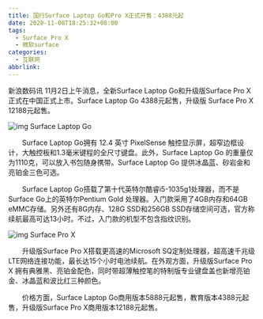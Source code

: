 ```yaml
---
title: 国行Surface Laptop Go和Pro X正式开售：4388元起
date: 2020-11-08T18:25:32+08:00
tags:
  - Surface Pro X
  - 微软surface
categories:
  - 互联网
abbrlink:
---
```


新浪数码讯 11月2日上午消息，全新Surface Laptop Go和升级版Surface Pro X正式在中国正式上市。Surface Laptop Go 4388元起售，升级版 Surface Pro X 12188元起售。

![img](https://cdn.jsdelivr.net/gh/yakeing/Documentation@main/Hexo/images/592e-kcieyvz5098738.png)
Surface Laptop Go

　　Surface Laptop Go拥有 12.4 英寸 PixelSense 触控显示屏，超窄边框设计，大触控板和1.3毫米键程的全尺寸键盘。此外，Surface Laptop Go 的重量仅为1110克，可以放入书包随身携带。Surface Laptop Go 提供冰晶蓝、砂岩金和亮铂金三色可选。

　　Surface Laptop Go搭载了第十代英特尔酷睿i5-1035g1处理器，而不是Surface Go上的英特尔Pentium Gold 处理器。入门款采用了4GB内存和64GB eMMC存储。另外还有8G内存、128G SSD和256GB SSD存储空间可选，官方称续航最高可达13小时。不过，入门款的机型不包含指纹识别。

![img](https://cdn.jsdelivr.net/gh/yakeing/Documentation@main/Hexo/images/8060-kcieyvz5100978.png)
Surface Pro X

　　升级版Surface Pro X搭载更高速的Microsoft SQ定制处理器，超高速千兆级LTE网络连接功能，最长达15个小时电池续航。在外观方面，升级版Surface Pro X 拥有典雅黑、亮铂金配色，同时带超薄触控笔的特制版专业键盘盖也新增亮铂金、冰晶蓝和波比红三种颜色。

　　价格方面，Surface Laptop Go商用版本5888元起售，教育版本4388元起售，升级版Surface Pro X商用版本12188元起售。